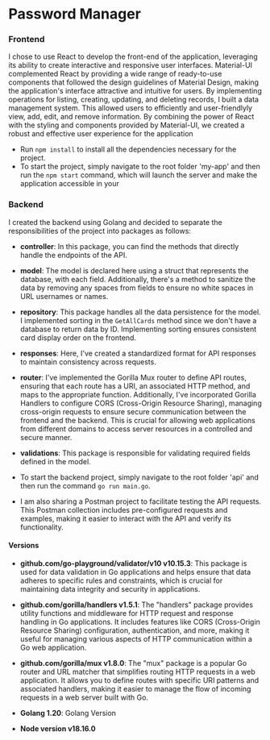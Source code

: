 # Password Manager

### Frontend
I chose to use React to develop the front-end of the application, leveraging its ability to create interactive and responsive user interfaces. Material-UI complemented React by providing a wide range of ready-to-use components that followed the design guidelines of Material Design, making the application's interface attractive and intuitive for users.
By implementing operations for listing, creating, updating, and deleting records, I built a data management system. This allowed users to efficiently and user-friendlyly view, add, edit, and remove information. By combining the power of React with the styling and components provided by Material-UI, we created a robust and effective user experience for the application

- Run `npm install` to install all the dependencies necessary for the project.
- To start the project, simply navigate to the root folder 'my-app' and then run the `npm start` command, which will launch the server and make the application accessible in your 

### Backend

I created the backend using Golang and decided to separate the responsibilities of the project into packages as follows:

- **controller**: In this package, you can find the methods that directly handle the endpoints of the API.

- **model**: The model is declared here using a struct that represents the database, with each field. Additionally, there's a method to sanitize the data by removing any spaces from fields to ensure no white spaces in URL usernames or names.

- **repository**: This package handles all the data persistence for the model. I implemented sorting in the `GetAllCards` method since we don't have a database to return data by ID. Implementing sorting ensures consistent card display order on the frontend.

- **responses**: Here, I've created a standardized format for API responses to maintain consistency across requests.

- **router**: I've implemented the Gorilla Mux router to define API routes, ensuring that each route has a URI, an associated HTTP method, and maps to the appropriate function. Additionally, I've incorporated Gorilla Handlers to configure CORS (Cross-Origin Resource Sharing), managing cross-origin requests to ensure secure communication between the frontend and the backend. This is crucial for allowing web applications from different domains to access server resources in a controlled and secure manner.

- **validations**: This package is responsible for validating required fields defined in the model.

- To start the backend project, simply navigate to the root folder 'api' and then run the command `go run main.go`.

- I am also sharing a Postman project to facilitate testing the API requests. This Postman collection includes pre-configured requests and examples, making it easier to interact with the API and verify its functionality.


#### Versions 

- **github.com/go-playground/validator/v10 v10.15.3**: This package is used for data validation in Go applications and helps ensure that data adheres to specific rules and constraints, which is crucial for maintaining data integrity and security in applications.

- **github.com/gorilla/handlers v1.5.1**: The "handlers" package provides utility functions and middleware for HTTP request and response handling in Go applications. It includes features like CORS (Cross-Origin Resource Sharing) configuration, authentication, and more, making it useful for managing various aspects of HTTP communication within a Go web application.

- **github.com/gorilla/mux v1.8.0**: The "mux" package is a popular Go router and URL matcher that simplifies routing HTTP requests in a web application. It allows you to define routes with specific URI patterns and associated handlers, making it easier to manage the flow of incoming requests in a web server built with Go.

- **Golang 1.20**: Golang Version

- **Node version v18.16.0**



